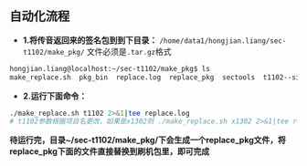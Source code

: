## 自动化流程
* **1.将传音返回来的签名包到到下目录：**
`/home/data1/hongjian.liang/sec-t1102/make_pkg/`
文件必须是`.tar.gz`格式
``` bash
hongjian.liang@localhost:~/sec-t1102/make_pkg$ ls
make_replace.sh  pkg_bin  replace.log  replace_pkg  sectools  t1102--sign20250821_resigned20250821105245.tar.gz
```
* **2.运行下面命令：**

``` bash
./make_replace.sh t1102 2>&1|tee replace.log
# t1102参数根据项目名更改，如果是x1302则 ./make_replace.sh x1302 2>&1|tee replace.log
```
**待运行完，目录~/sec-t1102/make_pkg/下会生成一个replace_pkg文件，将replace_pkg下面的文件直接替换到刷机包里，即可完成**

